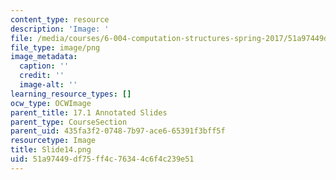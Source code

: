 ```yaml
---
content_type: resource
description: 'Image: '
file: /media/courses/6-004-computation-structures-spring-2017/51a97449df75ff4c76344c6f4c239e51_Slide14.png
file_type: image/png
image_metadata:
  caption: ''
  credit: ''
  image-alt: ''
learning_resource_types: []
ocw_type: OCWImage
parent_title: 17.1 Annotated Slides
parent_type: CourseSection
parent_uid: 435fa3f2-0748-7b97-ace6-65391f3bff5f
resourcetype: Image
title: Slide14.png
uid: 51a97449-df75-ff4c-7634-4c6f4c239e51
---
```

